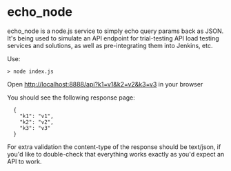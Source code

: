 echo_node
=========

echo_node is a node.js service to simply echo query params back as JSON. It's being used to simulate an API endpoint for trial-testing API load testing services and solutions, as well as pre-integrating them into Jenkins, etc.

Use:
```
> node index.js
```

Open <a href="http://localhost:8888/api?k1=v1&k2=v2&k3=v3">http://localhost:8888/api?k1=v1&k2=v2&k3=v3</a> in your browser

You should see the following response page:
```
  {
    "k1": "v1",
    "k2": "v2",
    "k3": "v3"
  }
```

For extra validation the content-type of the response should be text/json, if you'd like to double-check that everything works exactly as you'd expect an API to work.
